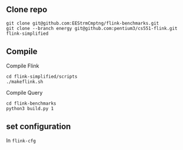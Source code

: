 
## Clone repo

```
git clone git@github.com:EEStrmCmptng/flink-benchmarks.git
git clone --branch energy git@github.com:pentium3/cs551-flink.git flink-simplified
```


## Compile

Compile Flink

```
cd flink-simplified/scripts
./makeflink.sh
```

Compile Query

```
cd flink-benchmarks
python3 build.py 1
```

## set configuration

In `flink-cfg`


